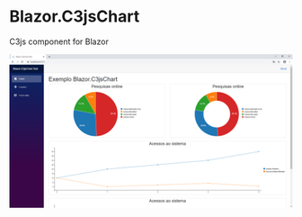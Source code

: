 # Blazor.C3jsChart
C3js component for Blazor

![Blazor.C3jsChart](/assets/demo-blazor.c3jsChart.png)

